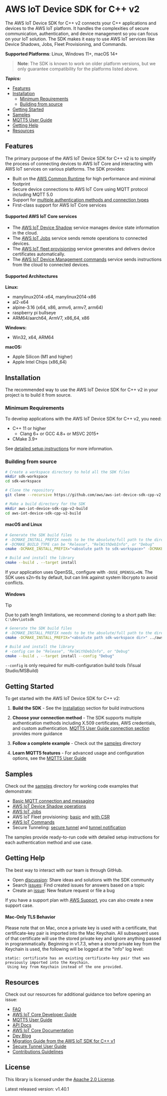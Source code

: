 # AWS IoT Device SDK for C++ v2

The AWS IoT Device SDK for C++ v2 connects your C++ applications and devices to the AWS IoT platform. It handles the complexities of secure communication, authentication, and device management so you can focus on your IoT solution. The SDK makes it easy to use AWS IoT services like Device Shadows, Jobs, Fleet Provisioning, and Commands.

**Supported Platforms**: Linux, Windows 11+, macOS 14+

> **Note**: The SDK is known to work on older platform versions, but we only guarantee compatibility for the platforms listed above.

*__Topics:__*
* [Features](#features)
* [Installation](#installation)
  * [Minimum Requirements](#minimum-requirements)
  * [Building from source](#building-from-source)
* [Getting Started](#getting-started)
* [Samples](samples)
* [MQTT5 User Guide](./documents/MQTT5_Userguide.md)
* [Getting Help](#getting-help)
* [Resources](#resources)

## Features

The primary purpose of the AWS IoT Device SDK for C++ v2 is to simplify the process of connecting devices to AWS IoT Core and interacting with AWS IoT services on various platforms. The SDK provides:

* Built on the [AWS Common Runtime](https://docs.aws.amazon.com/sdkref/latest/guide/common-runtime.html) for high performance and minimal footprint
* Secure device connections to AWS IoT Core using MQTT protocol including MQTT 5.0
* Support for [multiple authentication methods and connection types](./documents/MQTT5_Userguide.md#how-to-setup-mqtt5-builder-based-on-desired-connection-method)
* First-class support for AWS IoT Core services

#### Supported AWS IoT Core services

* The [AWS IoT Device Shadow](https://docs.aws.amazon.com/iot/latest/developerguide/iot-device-shadows.html) service manages device state information in the cloud.
* The [AWS IoT Jobs](https://docs.aws.amazon.com/iot/latest/developerguide/iot-jobs.html) service sends remote operations to connected devices.
* The [AWS IoT fleet provisioning](https://docs.aws.amazon.com/iot/latest/developerguide/provision-wo-cert.html) service generates and delivers device certificates automatically.
* The [AWS IoT Device Management commands](https://docs.aws.amazon.com/iot/latest/developerguide/iot-remote-command.html) service sends instructions from the cloud to connected devices.

#### Supported Architectures

**Linux:**
- manylinux2014-x64, manylinux2014-x86
- al2-x64
- alpine-3.16 (x64, x86, armv6, armv7, arm64)
- raspberry pi bullseye
- ARM64/aarch64, ArmV7, x86_64, x86

**Windows:**
- Win32, x64, ARM64

**macOS:**
- Apple Silicon (M1 and higher)
- Apple Intel Chips (x86_64)

## Installation

The recommended way to use the AWS IoT Device SDK for C++ v2 in your project is to build it from source.

### Minimum Requirements

To develop applications with the AWS IoT Device SDK for C++ v2, you need:

* C++ 11 or higher
  * Clang 6+ or GCC 4.8+ or MSVC 2015+
* CMake 3.9+

See [detailed setup instructions](./documents/PREREQUISITES.md) for more information.

### Building from source

```bash
# Create a workspace directory to hold all the SDK files
mkdir sdk-workspace
cd sdk-workspace

# Clone the repository
git clone --recursive https://github.com/aws/aws-iot-device-sdk-cpp-v2.git

# Make a build directory for the SDK
mkdir aws-iot-device-sdk-cpp-v2-build
cd aws-iot-device-sdk-cpp-v2-build
```

#### macOS and Linux

```bash
# Generate the SDK build files
# -DCMAKE_INSTALL_PREFIX needs to be the absolute/full path to the directory
# -DCMAKE_BUILD_TYPE can be "Release", "RelWithDebInfo", or "Debug"
cmake -DCMAKE_INSTALL_PREFIX="<absolute path to sdk-workspace>" -DCMAKE_BUILD_TYPE="Debug" ../aws-iot-device-sdk-cpp-v2

# Build and install the library
cmake --build . --target install
```

If your application uses OpenSSL, configure with `-DUSE_OPENSSL=ON`. The SDK uses s2n-tls by default, but can link against system libcrypto to avoid conflicts.

#### Windows

> [!TIP]
> Due to path length limitations, we recommend cloning to a short path like: `C:\dev\iotsdk`

```bash
# Generate the SDK build files
# -DCMAKE_INSTALL_PREFIX needs to be the absolute/full path to the directory
cmake -DCMAKE_INSTALL_PREFIX="<absolute path sdk-workspace dir>" ../aws-iot-device-sdk-cpp-v2

# Build and install the library
# -config can be "Release", "RelWithDebInfo", or "Debug"
cmake --build . --target install --config "Debug"
```

`--config` is only required for multi-configuration build tools (Visual Studio/MSBuild)

## Getting Started

To get started with the AWS IoT Device SDK for C++ v2:

1. **Build the SDK** - See the [Installation](#installation) section for build instructions

2. **Choose your connection method** - The SDK supports multiple authentication methods including X.509 certificates, AWS credentials, and custom authentication. [MQTT5 User Guide connection section](./documents/MQTT5_Userguide.md#connecting-to-aws-iot-core) provides more guidance

3. **Follow a complete example** - Check out the [samples](samples) directory

4. **Learn MQTT5 features** - For advanced usage and configuration options, see the [MQTT5 User Guide](./documents/MQTT5_Userguide.md)

## Samples

Check out the [samples](samples) directory for working code examples that demonstrate:
- [Basic MQTT connection and messaging](./samples/mqtt5/mqtt5_pubsub/README.md)
- [AWS IoT Device Shadow operations](./samples/shadow/shadow-sandbox/README.md)
- [AWS IoT Jobs](./samples/jobs/jobs-sandbox/README.md)
- AWS IoT Fleet provisioning: [basic](./samples/fleet_provisioning/provision-basic/README.md) and [with CSR](./samples/fleet_provisioning/provision-csr/README.md)
- [AWS IoT Commands](./samples/commands/commands-sandbox/README.md)
- Secure Tunneling: [secure tunnel](./samples/secure_tunneling/secure_tunnel/README.md) and [tunnel notification](./samples/secure_tunneling/tunnel_notification/README.md)

The samples provide ready-to-run code with detailed setup instructions for each authentication method and use case.

## Getting Help

The best way to interact with our team is through GitHub.
* Open [discussion](https://github.com/aws/aws-iot-device-sdk-cpp-v2/discussions): Share ideas and solutions with the SDK community
* Search [issues](https://github.com/aws/aws-iot-device-sdk-cpp-v2/issues): Find created issues for answers based on a topic
* Create an [issue](https://github.com/aws/aws-iot-device-sdk-cpp-v2/issues/new/choose): New feature request or file a bug

If you have a support plan with [AWS Support](https://aws.amazon.com/premiumsupport/), you can also create a new support case.

#### Mac-Only TLS Behavior

Please note that on Mac, once a private key is used with a certificate, that certificate-key pair is imported into the Mac Keychain.  All subsequent uses of that certificate will use the stored private key and ignore anything passed in programmatically.  Beginning in v1.7.3, when a stored private key from the Keychain is used, the following will be logged at the "info" log level:

```
static: certificate has an existing certificate-key pair that was previously imported into the Keychain.
 Using key from Keychain instead of the one provided.
```

## Resources

Check out our resources for additional guidance too before opening an issue:

* [FAQ](./documents/FAQ.md)
* [AWS IoT Core Developer Guide](https://docs.aws.amazon.com/iot/latest/developerguide/what-is-aws-iot.html)
* [MQTT5 User Guide](./documents/MQTT5_Userguide.md)
* [API Docs](https://aws.github.io/aws-iot-device-sdk-cpp-v2/)
* [AWS IoT Core Documentation](https://docs.aws.amazon.com/iot/)
* [Dev Blog](https://aws.amazon.com/blogs/iot/category/internet-of-things/)
* [Migration Guide from the AWS IoT SDK for C++ v1](./documents/MIGRATION_GUIDE.md)
* [Secure Tunnel User Guide](./documents/Secure_Tunnel_Userguide.md)
* [Contributions Guidelines](./documents/CONTRIBUTING.md)

## License

This library is licensed under the [Apache 2.0 License](./documents/LICENSE).

Latest released version: v1.40.1
